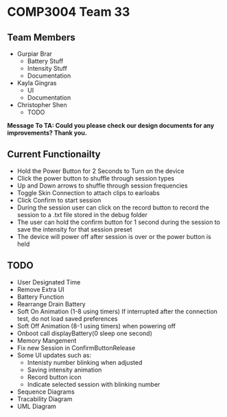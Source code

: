 # COMP3004 Team 33
## Team Members
- Gurpiar Brar
  - Battery Stuff
  - Intensity Stuff
  - Documentation
- Kayla Gingras
  - UI
  - Documentation
- Christopher Shen
  - TODO
 
**Message To TA: Could you please check our design documents for any improvements? Thank you.**
 
  ## Current Functionailty 
 - Hold the Power Button for 2 Seconds to Turn on the device
 - Click the power button to shuffle through session types
 - Up and Down arrows to shuffle through session frequencies
 - Toggle Skin Connection to attach clips to earloabs
 - Click Confirm to start session
 - During the session user can click on the record button to record the session to a .txt file stored in the debug folder
 - The user can hold the confirm button for 1 second during the session to save the intensity for that session preset
 - The device will power off after session is over or the power button is held
 
 
 ## TODO
- User Designated Time
- Remove Extra UI
- Battery Function
- Rearrange Drain Battery
- Soft On Animation (1-8 using timers) If interrupted after the connection test, do not load saved preferences 
- Soft Off Animation (8-1 using timers) when powering off
- Onboot call displayBattery(0 sleep one second)
- Memory Mangement
- Fix new Session in ConfirmButtonRelease
- Some UI updates such as:
  - Intenisty number blinking when adjusted
  - Saving intensity animation
  - Record button icon
  - Indicate selected session with blinking number
- Sequence Diagrams
- Tracability Diagram
- UML Diagram
